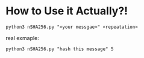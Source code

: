 # How to Use it Actually?!

```
python3 nSHA256.py "<your messgae>" <repeatation>
```

real exmaple:

```
python3 nSHA256.py "hash this message" 5
```
